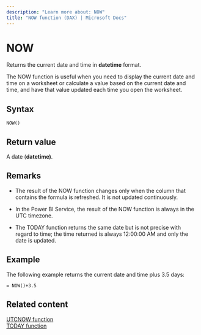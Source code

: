 ```yaml
---
description: "Learn more about: NOW"
title: "NOW function (DAX) | Microsoft Docs"
---
```

# NOW

Returns the current date and time in **datetime** format.  
  
The NOW function is useful when you need to display the current date and time on a worksheet or calculate a value based on the current date and time, and have that value updated each time you open the worksheet.  
  
## Syntax  
  
```dax
NOW()  
```
  
## Return value

A date (**datetime)**.  
  
## Remarks  

- The result of the NOW function changes only when the column that contains the formula is refreshed. It is not updated continuously.  

- In the Power BI Service, the result of the NOW function is always in the UTC timezone.

- The TODAY function returns the same date but is not precise with regard to time; the time returned is always 12:00:00 AM and only the date is updated.  
  
## Example

The following example returns the current date and time plus 3.5 days:  
  
```dax
= NOW()+3.5  
```
  
## Related content

[UTCNOW function](utcnow-function-dax.md)  
[TODAY function](today-function-dax.md)  
